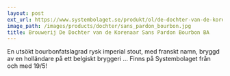 ```yaml
---
layout: post
ext_url: https://www.systembolaget.se/produkt/ol/de-dochter-van-de-korenaar-1049602/
image_path: /images/products/dochter/sans_pardon_bourbon.jpg
title: Brouwerij De Dochter van de Korenaar Sans Pardon Bourbon BA
---
```


En utsökt bourbonfatslagrad rysk imperial stout, med franskt namn, bryggd av en holländare på ett belgiskt bryggeri ... Finns på Systembolaget från och med 19/5!
